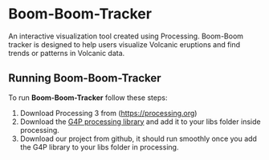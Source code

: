 # Boom-Boom-Tracker

An interactive visualization tool created using Processing. Boom-Boom tracker is designed to help users visualize Volcanic eruptions and find trends or patterns in Volcanic data. 

## Running Boom-Boom-Tracker

To run **Boom-Boom-Tracker** follow these steps:

1. Download Processing 3 from (https://processing.org)
2. Download the [G4P processing library](http://www.lagers.org.uk/g4p/download.html) and add it to your libs folder inside processing.
3. Download our project from github, it should run smoothly once you add the G4P library to your libs folder in processing.

